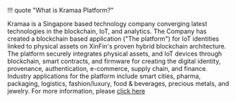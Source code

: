 ﻿!!! quote "What is Kramaa Platform?"

Kramaa is a Singapore based technology company converging latest technologies in the blockchain, IoT, and analytics. The Company has created a blockchain based application ("The platform") for IoT identities linked to physical assets on XinFin's proven hybrid blockchain architecture. The platform securely integrates physical assets, and IoT devices through blockchain, smart contracts, and firmware for creating the digital identity, provenance, authentication, e-commerce, supply chain, and finance. Industry applications for the platform include smart cities, pharma, packaging, logistics, fashion/luxury, food & beverages, precious metals, and jewelry. For more information, please [click here](https://www.kramaa.com/)
